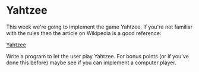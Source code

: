 # Yahtzee

This week we're going to implement the game Yahtzee. If you're not familiar with the rules then the article on Wikipedia
is a good reference:

[Yahtzee](https://en.wikipedia.org/wiki/Yahtzee)

Write a program to let the user play Yahtzee. For bonus points (or if you've done this before) maybe see if you can
implement a computer player.
